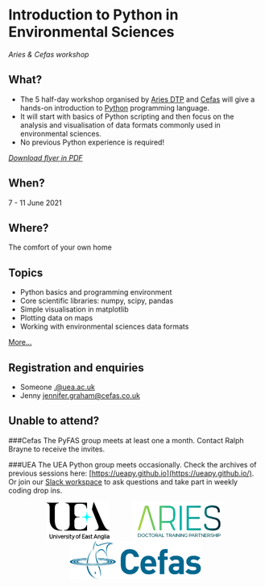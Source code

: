 # Introduction to Python in Environmental Sciences
*Aries & Cefas workshop*


## What?
* The 5 half-day workshop organised by [Aries DTP](https://www.aries-dtp.ac.uk/) and [Cefas](http://www.cefas.co.uk/) will give a hands-on introduction to [Python](http://www.python.org/) programming language.
* It will start with basics of Python scripting and then focus on the analysis and visualisation of data formats commonly used in environmental sciences.
* No previous Python experience is required!

*[Download flyer in PDF](flyer/flyer.pdf)*

## When?
7 - 11 June 2021

## Where?
The comfort of your own home

## Topics
* Python basics and programming environment
* Core scientific libraries: numpy, scipy, pandas
* Simple visualisation in matplotlib
* Plotting data on maps
* Working with environmental sciences data formats

[More...](programme.md)

## Registration and enquiries
* Someone [.@uea.ac.uk](mailto:.@uea.ac.uk)
* Jenny [jennifer.graham@cefas.co.uk](mailto:jennifer.graham@cefas.co.uk)

## Unable to attend?

###Cefas
The PyFAS group meets at least one a month. Contact Ralph Brayne to receive the invites.

###UEA
The UEA Python group meets occasionally. Check the archives of previous sessions here: [https://ueapy.github.io](https://ueapy.github.io/). Or join our [Slack workspace](https://uea-python.slack.com/) to ask questions and take part in weekly coding drop ins.

<center>
<a href="http://www.uea.ac.uk"><img src="flyer/uealogo.png" title="University of East Anglia" style="height:75px;" hspace="20"></a>
<a href="https://www.aries-dtp.ac.uk/"><img src="flyer/aries_logo.png" title="Aries DTP" style="height:75px;" hspace="20"></a>
<a href="http://www.cefas.co.uk"><img src="flyer/cefas_logo.png" title="Cefas" style="height:75px;" hspace="20"></a>
</center>
